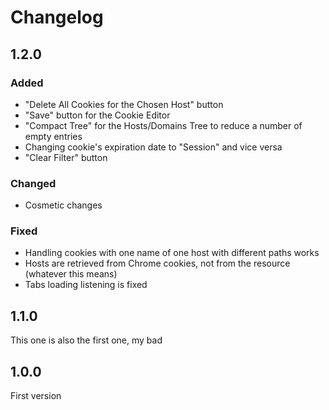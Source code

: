 # Changelog

## 1.2.0
### Added
- "Delete All Cookies for the Chosen Host" button
- "Save" button for the Cookie Editor
- "Compact Tree" for the Hosts/Domains Tree to reduce a number of empty entries
- Changing cookie's expiration date to "Session" and vice versa
- "Clear Filter" button

### Changed
- Cosmetic changes

### Fixed
- Handling cookies with one name of one host with different paths works
- Hosts are retrieved from Chrome cookies, not from the resource (whatever this means)
- Tabs loading listening is fixed

## 1.1.0
This one is also the first one, my bad

## 1.0.0
First version